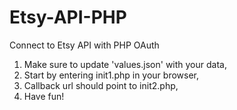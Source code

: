 # Etsy-API-PHP
Connect to Etsy API with PHP OAuth

1. Make sure to update 'values.json' with your data,
2. Start by entering init1.php in your browser,
3. Callback url should point to init2.php,
4. Have fun!
